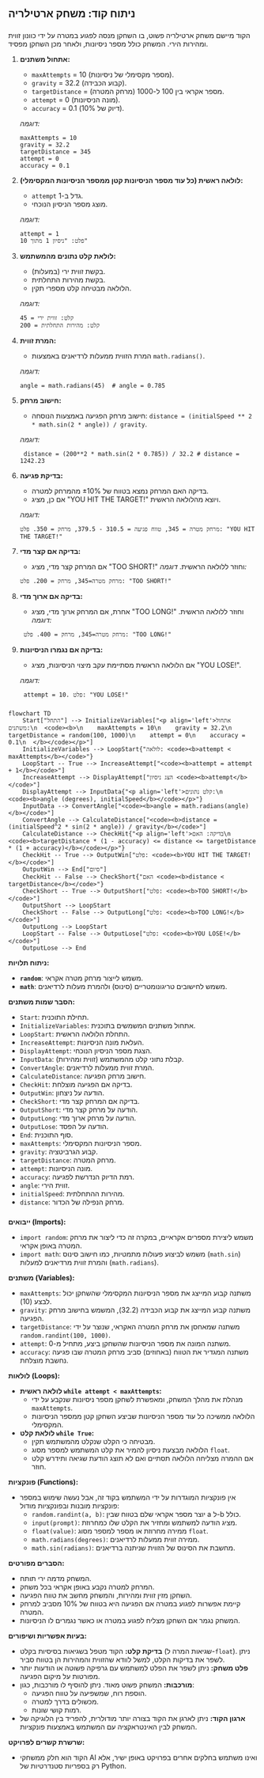 ## ניתוח קוד: משחק ארטילריה

### <algorithm>
הקוד מיישם משחק ארטילריה פשוט, בו השחקן מנסה לפגוע במטרה על ידי כוונון זווית ומהירות הירי. המשחק כולל מספר ניסיונות, ולאחר מכן השחקן מפסיד.

1. **אתחול משתנים:**
   - `maxAttempts` = 10 (מספר מקסימלי של ניסיונות).
   - `gravity` = 32.2 (קבוע הכבידה).
   - `targetDistance` = מספר אקראי בין 100 ל-1000 (מרחק המטרה).
   - `attempt` = 0 (מונה הניסיונות).
   - `accuracy` = 0.1 (דיוק של 10%).

   *דוגמה:*
   ```
   maxAttempts = 10
   gravity = 32.2
   targetDistance = 345
   attempt = 0
   accuracy = 0.1
   ```
2. **לולאה ראשית (כל עוד מספר הניסיונות קטן ממספר הניסיונות המקסימלי):**
   - `attempt` גדל ב-1.
   - מוצג מספר הניסיון הנוכחי.

   *דוגמה:*
   ```
   attempt = 1
   פלט: "ניסיון 1 מתוך 10"
   ```

3. **לולאת קלט נתונים מהמשתמש:**
   - בקשת זווית ירי (במעלות).
   - בקשת מהירות התחלתית.
   - הלולאה מבטיחה קלט מספרי תקין.

   *דוגמה:*
   ```
   קלט: זווית ירי = 45
   קלט: מהירות התחלתית = 200
   ```

4. **המרת זווית:**
   - המרת הזווית ממעלות לרדיאנים באמצעות `math.radians()`.

   *דוגמה:*
   ```
   angle = math.radians(45)  # angle = 0.785
   ```

5. **חישוב מרחק:**
   - חישוב מרחק הפגיעה באמצעות הנוסחה: `distance = (initialSpeed ** 2 * math.sin(2 * angle)) / gravity`.

   *דוגמה:*
   ```
    distance = (200**2 * math.sin(2 * 0.785)) / 32.2 # distance = 1242.23
   ```

6. **בדיקת פגיעה:**
   - בדיקה האם המרחק נמצא בטווח של ±10% מהמרחק למטרה.
    - אם כן, מציג "YOU HIT THE TARGET!" ויוצא מהלולאה הראשית.

   *דוגמה:*
   ```
   מרחק מטרה = 345, טווח פגיעה = 310.5 - 379.5, מרחק = 350. פלט: "YOU HIT THE TARGET!"
   ```

7. **בדיקה אם קצר מדי:**
   - אם המרחק קצר מדי, מציג "TOO SHORT!" וחוזר ללולאה הראשית.
    *דוגמה:*
    ```
    מרחק מטרה=345, מרחק = 200. פלט: "TOO SHORT!"
    ```
8. **בדיקה אם ארוך מדי:**
    - אחרת, אם המרחק ארוך מדי, מציג "TOO LONG!" וחוזר ללולאה הראשית.
    *דוגמה:*
    ```
     מרחק מטרה=345, מרחק = 400. פלט: "TOO LONG!"
    ```

9. **בדיקה אם נגמרו הניסיונות:**
   - אם הלולאה הראשית מסתיימת עקב מיצוי הניסיונות, מציג "YOU LOSE!".

   *דוגמה:*
   ```
    attempt = 10. פלט: "YOU LOSE!"
   ```

### <mermaid>
```mermaid
flowchart TD
    Start["התחל"] --> InitializeVariables["<p align='left'>אתחול משתנים:\n  <code><b>\n    maxAttempts = 10\n    gravity = 32.2\n    targetDistance = random(100, 1000)\n    attempt = 0\n    accuracy = 0.1\n  </b></code></p>"]
    InitializeVariables --> LoopStart{"לולאה: <code><b>attempt < maxAttempts</b></code>"}
    LoopStart -- True --> IncreaseAttempt["<code><b>attempt = attempt + 1</b></code>"]
    IncreaseAttempt --> DisplayAttempt["הצג ניסיון <code><b>attempt</b></code>"]
    DisplayAttempt --> InputData{"<p align='left'>קלט נתונים:\n    <code><b>angle (degrees), initialSpeed</b></code></p>"}
    InputData --> ConvertAngle["<code><b>angle = math.radians(angle)</b></code>"]
    ConvertAngle --> CalculateDistance["<code><b>distance = (initialSpeed^2 * sin(2 * angle)) / gravity</b></code>"]
    CalculateDistance --> CheckHit{"<p align='left'>בדיקה: האם\n  <code><b>targetDistance * (1 - accuracy) <= distance <= targetDistance * (1 + accuracy)</b></code></p>"}
    CheckHit -- True --> OutputWin["פלט: <code><b>YOU HIT THE TARGET!</b></code>"]
    OutputWin --> End["סיום"]
    CheckHit -- False --> CheckShort{"האם <code><b>distance < targetDistance</b></code>"}
    CheckShort -- True --> OutputShort["פלט: <code><b>TOO SHORT!</b></code>"]
    OutputShort --> LoopStart
    CheckShort -- False --> OutputLong["פלט: <code><b>TOO LONG!</b></code>"]
    OutputLong --> LoopStart
    LoopStart -- False --> OutputLose["פלט: <code><b>YOU LOSE!</b></code>"]
    OutputLose --> End
```

**ניתוח תלויות:**

-   **`random`**: משמש לייצור מרחק מטרה אקראי.
-   **`math`**: משמש לחישובים טריגונומטריים (סינוס) ולהמרת מעלות לרדיאנים.

**הסבר שמות משתנים:**

-   `Start`: תחילת התוכנית.
-   `InitializeVariables`: אתחול משתנים המשמשים בתוכנית.
-   `LoopStart`: התחלת הלולאה הראשית.
-   `IncreaseAttempt`: העלאת מונה הניסיונות.
-    `DisplayAttempt`: הצגת מספר הניסיון הנוכחי.
-   `InputData`: קבלת נתוני קלט מהמשתמש (זווית ומהירות).
-   `ConvertAngle`: המרת זווית ממעלות לרדיאנים.
-   `CalculateDistance`: חישוב מרחק הפגיעה.
-   `CheckHit`: בדיקה אם הפגיעה מוצלחת.
-   `OutputWin`: הודעה על ניצחון.
-   `CheckShort`: בדיקה אם המרחק קצר מדי.
-   `OutputShort`: הודעה על מרחק קצר מדי.
-   `OutputLong`: הודעה על מרחק ארוך מדי.
-   `OutputLose`: הודעה על הפסד.
-   `End`: סוף התוכנית.
-   `maxAttempts`: מספר הניסיונות המקסימלי.
-   `gravity`: קבוע הגרביטציה.
-   `targetDistance`: מרחק המטרה.
-   `attempt`: מונה הניסיונות.
-  `accuracy`: רמת הדיוק הנדרשת לפגיעה.
-   `angle`: זווית הירי.
-   `initialSpeed`: מהירות ההתחלתית.
-   `distance`: מרחק הנפילה של הכדור.

### <explanation>
**ייבואים (Imports):**
-   `import random`: משמש ליצירת מספרים אקראיים, במקרה זה כדי ליצור את מרחק המטרה באופן אקראי.
-  `import math`: משמש לביצוע פעולות מתמטיות, כמו חישוב סינוס (`math.sin`) והמרת זווית מרדיאנים למעלות (`math.radians`).

**משתנים (Variables):**
- `maxAttempts`: משתנה קבוע המייצג את מספר הניסיונות המקסימלי שהשחקן יכול לבצע (10).
- `gravity`: משתנה קבוע המייצג את קבוע הכבידה (32.2), המשמש בחישוב מרחק הפגיעה.
- `targetDistance`: משתנה שמאחסן את מרחק המטרה האקראי, שנוצר על ידי `random.randint(100, 1000)`.
- `attempt`: משתנה המונה את מספר הניסיונות שהשחקן ביצע, מתחיל מ-0.
-  `accuracy`: משתנה המגדיר את הטווח (באחוזים) סביב מרחק המטרה שבו פגיעה נחשבת מוצלחת.

**לולאות (Loops):**
-   **לולאה ראשית `while attempt < maxAttempts`:**
    - מנהלת את מהלך המשחק, ומאפשרת לשחקן מספר ניסיונות שנקבע על ידי `maxAttempts`.
    - הלולאה ממשיכה כל עוד מספר הניסיונות שביצע השחקן קטן ממספר הניסיונות המקסימלי.
- **לולאת קלט `while True`:**
   - מבטיחה כי הקלט שנקלט מהמשתמש תקין.
   - הלולאה מבצעת ניסיון להמיר את קלט המשתמש למספר מסוג `float`.
   - אם ההמרה מצליחה הלולאה תסתיים ואם לא תוצג הודעת שגיאה ותידרש קלט חוזר.

**פונקציות (Functions):**
- אין פונקציות המוגדרות על ידי המשתמש בקוד זה, אבל נעשה שימוש במספר פונקציות מובנות ובפונקציות מודול:
    - `random.randint(a, b)`: יוצר מספר אקראי שלם בטווח שבין a ל-b כולל.
    - `input(prompt)`: מציג הודעה למשתמש ומחזיר את הקלט שלו כמחרוזת.
   - `float(value)`: ממירה מחרוזת או מספר למספר מסוג `float`.
    - `math.radians(degrees)`: ממירה זווית ממעלות לרדיאנים.
   -   `math.sin(radians)`: מחשבת את הסינוס של הזווית שניתנה ברדיאנים.

**הסברים מפורטים:**
-  המשחק מדמה ירי תותח.
- המרחק למטרה נקבע באופן אקראי בכל משחק.
- השחקן מזין זווית ומהירות, והמשחק מחשב את טווח הפגיעה.
- קיימת אפשרות לפגוע במטרה אם הפגיעה היא בטווח של 10% מסביב למרחק המטרה.
- המשחק נגמר אם השחקן מצליח לפגוע במטרה או כאשר נגמרים לו הניסיונות.

**בעיות אפשריות ושיפורים:**

-   **בדיקת קלט:** הקוד מטפל בשגיאות בסיסיות בקלט (שגיאות המרה ל-`float`). ניתן לשפר את בדיקות הקלט, למשל לוודא שהזווית והמהירות הן בטווח סביר.
-   **פלט משחק:** ניתן לשפר את הפלט למשתמש עם גרפיקה פשוטה או הודעות יותר מפורטות על מיקום הפגיעה.
-   **מורכבות:** המשחק פשוט מאוד. ניתן להוסיף לו מורכבות, כגון:
    -   הוספת רוח, שמשפיעה על טווח הפגיעה.
    -   מכשולים בדרך למטרה.
    -   רמות קושי שונות.
-  **ארגון הקוד:** ניתן לארגן את הקוד בצורה יותר מודולרית, להפריד בין הלוגיקה של המשחק לבין האינטראקציה עם המשתמש באמצעות פונקציות.

**שרשרת קשרים לפרויקט:**

-   הקוד הוא חלק ממשחקי AI ואינו משתמש בחלקים אחרים בפרויקט באופן ישיר, אלא רק בספריות סטנדרטיות של Python.